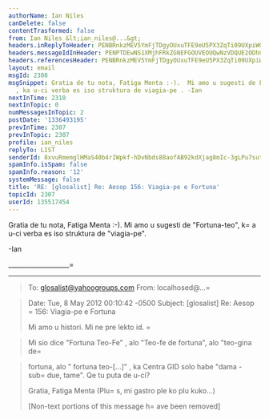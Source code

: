 ```yaml
---
authorName: Ian Niles
canDelete: false
contentTrasformed: false
from: Ian Niles &lt;ian_niles@...&gt;
headers.inReplyToHeader: PENBRnkzMEV5YmFjTDgyOUxuTFE9eU5PX3ZqTi09UXpiWG5IUkNCUD0yS3l4bmV0Qnl4UUBtYWlsLmdtYWlsLmNvbT4=
headers.messageIdInHeader: PENPTDEwNS1XMjhFRkZGNEFGOUVEOUQwNzVDQUE2ODhCMTAwQHBoeC5nYmw+
headers.referencesHeader: PENBRnkzMEV5YmFjTDgyOUxuTFE9eU5PX3ZqTi09UXpiWG5IUkNCUD0yS3l4bmV0Qnl4UUBtYWlsLmdtYWlsLmNvbT4=
layout: email
msgId: 2308
msgSnippet: Gratia de tu nota, Fatiga Menta :-).  Mi amo u sugesti de Fortuna-teo
  , ka u-ci verba es iso struktura de viagia-pe . -Ian
nextInTime: 2310
nextInTopic: 0
numMessagesInTopic: 2
postDate: '1336493195'
prevInTime: 2307
prevInTopic: 2307
profile: ian_niles
replyTo: LIST
senderId: 8xvuRmemglHMaS40b4rIWpkf-hDvNbds88aofAB92kdXjag8mIc-3gLPu7sut45tKT1raxVoP_iLdM708OieXSI53bDcW079
spamInfo.isSpam: false
spamInfo.reason: '12'
systemMessage: false
title: 'RE: [glosalist] Re: Aesop 156: Viagia-pe e Fortuna'
topicId: 2307
userId: 135517454
---
```



Gratia de tu nota, Fatiga Menta :-).  Mi amo u sugesti de "Fortuna-teo", k=
a u-ci verba es iso struktura de "viagia-pe".

 

-Ian

___________________=
_____________
> To: glosalist@yahoogroups.com 
> From: localhosed@...=
 
> Date: Tue, 8 May 2012 00:10:42 -0500 
> Subject: [glosalist] Re: Aesop =
156: Viagia-pe e Fortuna 
> 
> 
> 
> Mi amo u histori. Mi ne pre lekto id. =

> Mi sio dice "Fortuna Teo-Fe" , alo "Teo-fe de fortuna", alo "teo-gina de=
 
> fortuna, alo " fortuna teo-[...]" , ka Centra GID solo habe "dama - sub=
due, 
> tame". 
> Qe tu puta de u-ci? 
> 
> Gratia, 
> Fatiga Menta 
> (Plu=
s, mi gastro ple ko plu kuko...) 
> 
> [Non-text portions of this message h=
ave been removed] 
> 
> 
>   		 	   		  
